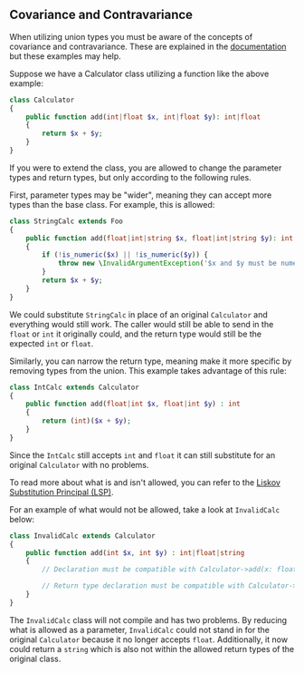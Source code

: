 ## Covariance and Contravariance

When utilizing union types you must be aware of the concepts of covariance and contravariance. These are explained in the [documentation](https://www.php.net/manual/en/language.oop5.variance.php) but these examples may help.

Suppose we have a Calculator class utilizing a function like the above example:

```php
class Calculator
{
    public function add(int|float $x, int|float $y): int|float
    {
        return $x + $y;
    }
}
```

If you were to extend the class, you are allowed to change the parameter types and return types, but only according to the following rules.

First, parameter types may be "wider", meaning they can accept more types than the base class. For example, this is allowed:

```php
class StringCalc extends Foo
{
    public function add(float|int|string $x, float|int|string $y): int|float
    {
        if (!is_numeric($x) || !is_numeric($y)) {
            throw new \InvalidArgumentException('$x and $y must be numeric');
        }
        return $x + $y;
    }
}
```

We could substitute `StringCalc` in place of an original `Calculator` and everything would still work. The caller would still be able to send in the `float` or `int` it originally could, and the return type would still be the expected `int` or `float`.

Similarly, you can narrow the return type, meaning make it more specific by removing types from the union. This example takes advantage of this rule:

```php
class IntCalc extends Calculator
{
    public function add(float|int $x, float|int $y) : int
    {
        return (int)($x + $y);
    }
}
```

Since the `IntCalc` still accepts `int` and `float` it can still substitute for an original `Calculator` with no problems.

To read more about what is and isn't allowed, you can refer to the [Liskov Substitution Principal (LSP)](https://en.wikipedia.org/wiki/Liskov_substitution_principle).

For an example of what would not be allowed, take a look at `InvalidCalc` below:

```php
class InvalidCalc extends Calculator
{
    public function add(int $x, int $y) : int|float|string
    {
        // Declaration must be compatible with Calculator->add(x: float|int, y: float|int)

        // Return type declaration must be compatible with Calculator->add(x: float|int, y: float|int) : float|int
    }
}
```

The `InvalidCalc` class will not compile and has two problems. By reducing what is allowed as a parameter, `InvalidCalc` could not stand in for the original `Calculator` because it no longer accepts `float`. Additionally, it now could return a `string` which is also not within the allowed return types of the original class. 
